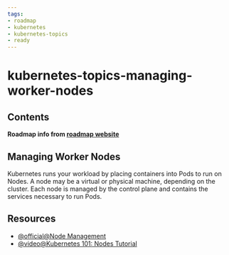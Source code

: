 ```yaml
---
tags:
- roadmap
- kubernetes
- kubernetes-topics
- ready
---
```


# kubernetes-topics-managing-worker-nodes

## Contents

__Roadmap info from [roadmap website](https://roadmap.sh/kubernetes/kubernetes-advanced-topics/managing-worker-nodes)__

## Managing Worker Nodes

Kubernetes runs your workload by placing containers into Pods to run on Nodes. A node may be a virtual or physical machine, depending on the cluster. Each node is managed by the control plane and contains the services necessary to run Pods.

## Resources

* [@official@Node Management](https://kubernetes.io/docs/concepts/architecture/nodes/#management)
* [@video@Kubernetes 101: Nodes Tutorial](https://www.youtube.com/watch?v=xhwi3zIVR-8)
